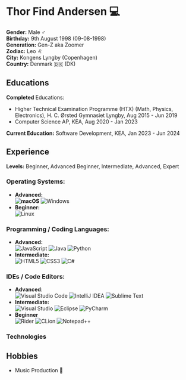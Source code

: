 
# Thor Find Andersen :computer:

__Gender:__ Male :male_sign: <br>
__Birthday:__ 9th August 1998 (09-08-1998) <br>
__Generation:__ Gen-Z aka Zoomer <br>
__Zodiac:__ Leo :leo: <br>
__City:__ Kongens Lyngby (Copenhagen) <br>
__Country:__ Denmark :denmark: (DK) <!--<br>
<br>
[Education](https://github.com/thorminathor4/thorminathor4/edit/main/README.md#Education)
[Experience](https://github.com/thorminathor4/thorminathor4/edit/main/README.md#Experience)
[Hobbies](https://github.com/thorminathor4/thorminathor4/edit/main/README.md#Hobbies)
[Test](/TEST.md)
-->

## Educations
__Completed__ Educations:
  - Higher Technical Examination Programme (HTX) (Math, Physics, Electronics), H. C. Ørsted Gymnasiet Lyngby, Aug 2015 - Jun 2019 <br>
  - Computer Science AP, KEA, Aug 2020 - Jan 2023 <br>

__Current Education:__ Software Development, KEA, Jan 2023 - Jun 2024 <br>

## Experience
__Levels:__ Beginner, Advanced Beginner, Intermediate, Advanced, Expert

### Operating Systems:
- __Advanced:__ <br>
  __![macOS](https://img.shields.io/badge/mac%20os-000000?style=for-the-badge&logo=apple&logoColor=F0F0F0)__
  ![Windows](https://img.shields.io/badge/Windows-0078D6?style=for-the-badge&logo=windows&logoColor=white)
  <br>
- __Beginner:__ <br>
  ![Linux](https://img.shields.io/badge/Linux-FCC624?style=for-the-badge&logo=linux&logoColor=black)

### Programming / Coding Languages:
- __Advanced:__ <br>
  ![JavaScript](https://img.shields.io/badge/javascript-%23323330.svg?style=for-the-badge&logo=javascript&logoColor=%23F7DF1E)
  ![Java](https://img.shields.io/badge/java-%23ED8B00.svg?style=for-the-badge&logo=java&logoColor=white)
  ![Python](https://img.shields.io/badge/python-3670A0?style=for-the-badge&logo=python&logoColor=ffdd54)
  <br>
- __Intermediate:__ <br>
  ![HTML5](https://img.shields.io/badge/html5-%23E34F26.svg?style=for-the-badge&logo=html5&logoColor=white)
  ![CSS3](https://img.shields.io/badge/css3-%231572B6.svg?style=for-the-badge&logo=css3&logoColor=white)
  ![C#](https://img.shields.io/badge/c%23-%23239120.svg?style=for-the-badge&logo=c-sharp&logoColor=white)

### IDEs / Code Editors:
- __Advanced__: <br>
  ![Visual Studio Code](https://img.shields.io/badge/Visual%20Studio%20Code-0078d7.svg?style=for-the-badge&logo=visual-studio-code&logoColor=white)
  ![IntelliJ IDEA](https://img.shields.io/badge/IntelliJIDEA-000000.svg?style=for-the-badge&logo=intellij-idea&logoColor=white)
  ![Sublime Text](https://img.shields.io/badge/sublime_text-%23575757.svg?style=for-the-badge&logo=sublime-text&logoColor=important)
  <br>
- __Intermediate:__ <br>
  ![Visual Studio](https://img.shields.io/badge/Visual%20Studio-5C2D91.svg?style=for-the-badge&logo=visual-studio&logoColor=white)
  ![Eclipse](https://img.shields.io/badge/Eclipse-FE7A16.svg?style=for-the-badge&logo=Eclipse&logoColor=white)
  ![PyCharm](https://img.shields.io/badge/pycharm-143?style=for-the-badge&logo=pycharm&logoColor=black&color=black&labelColor=green)
  <br>
- __Beginner__ <br>
  ![Rider](https://img.shields.io/badge/Rider-000000.svg?style=for-the-badge&logo=Rider&logoColor=white&color=black&labelColor=crimson)
  ![CLion](https://img.shields.io/badge/CLion-black?style=for-the-badge&logo=clion&logoColor=white)
  ![Notepad++](https://img.shields.io/badge/Notepad++-90E59A.svg?style=for-the-badge&logo=notepad%2b%2b&logoColor=black)

### Technologies

## Hobbies
- Music Production :musical_note:
